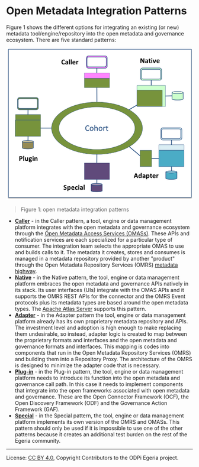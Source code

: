 <!-- SPDX-License-Identifier: CC-BY-4.0 -->
<!-- Copyright Contributors to the ODPi Egeria project. -->

# Open Metadata Integration Patterns

Figure 1 shows the different options for integrating an existing (or new) metadata tool/engine/repository into the open metadata and governance ecosystem.
There are five standard patterns:

![Figure 1](open-metadata-integration-patterns.png)
> Figure 1: open metadata integration patterns

* **[Caller](caller-integration-pattern.md)** - in the Caller pattern, a tool, engine or data management platform integrates with the open metadata and governance ecosystem through the [Open Metadata Access Services (OMASs)](../../../open-metadata-implementation/access-services/README.md).  These APIs and notification services are each specialized for a particular type of consumer.  The integration team selects the appropriate OMAS to use and builds calls to it.  The metadata it creates, stores and consumes is managed in a metadata repository provided by another "product" through the Open Metadata Repository Services (OMRS) [metadata highway](../../../open-metadata-implementation/repository-services/docs/metadata-highway.md).
* **[Native](native-integration-pattern.md)** - in the Native pattern, the tool, engine or data management platform embraces the open metadata and governance APIs natively in its stack.  Its user interfaces (UIs) integrate with the OMAS APIs and it supports the OMRS REST APIs for the connector and the OMRS Event protocols plus its metadata types are based around the open metadata types.  The [Apache Atlas Server](https://cwiki.apache.org/confluence/display/ATLAS/Open+Metadata+and+Governance) supports this pattern.
* **[Adapter](adapter-integration-pattern.md)** - in the Adapter pattern the tool, engine or data management platform already has its own proprietary metadata repository and APIs.  The investment level and adoption is high enough to make replacing them undesirable, so instead, adapter logic is created to map between the proprietary formats and interfaces and the open metadata and governance formats and interfaces.  This mapping is codes into components that run in the Open Metadata Repository Services (OMRS) and building them into a Repository Proxy.  The architecture of the OMRS is designed to minimize the adapter code that is necessary.
* **[Plug-in](plug-in-integration-pattern.md)** - in the Plug-in pattern, the tool, engine or data management platform needs to introduce its function into the open metadata and governance call path.  In this case it needs to implement components that integrate into the open frameworks associated with open metadata and governance.  These are the Open Connector Framework (OCF), the Open Discovery Framework (ODF) and the Governance Action Framework (GAF).
* **[Special](special-integration-pattern.md)** - in the Special pattern, the tool, engine or data management platform implements its own version of the OMRS and OMASs.  This pattern should only be used if it is impossible to use one of the other patterns because it creates an additional test burden on the rest of the Egeria community.



----
License: [CC BY 4.0](https://creativecommons.org/licenses/by/4.0/),
Copyright Contributors to the ODPi Egeria project.